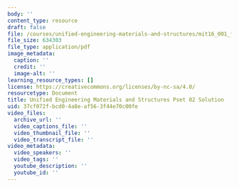 ```yaml
---
body: ''
content_type: resource
draft: false
file: /courses/unified-engineering-materials-and-structures/mit16_001_f21_pset_02sol.pdf
file_size: 634303
file_type: application/pdf
image_metadata:
  caption: ''
  credit: ''
  image-alt: ''
learning_resource_types: []
license: https://creativecommons.org/licenses/by-nc-sa/4.0/
resourcetype: Document
title: Unified Engineering Materials and Structures Pset 02 Solution
uid: 37cf072f-bcd0-4a8e-af56-3f44e70c00fe
video_files:
  archive_url: ''
  video_captions_file: ''
  video_thumbnail_file: ''
  video_transcript_file: ''
video_metadata:
  video_speakers: ''
  video_tags: ''
  youtube_description: ''
  youtube_id: ''
---
```

